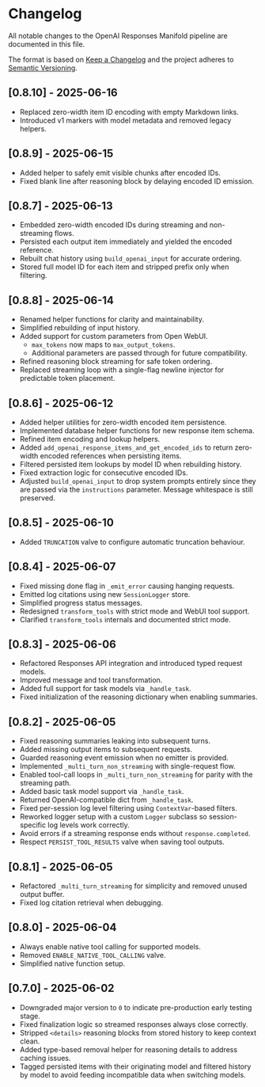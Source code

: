 # Changelog

All notable changes to the OpenAI Responses Manifold pipeline are documented in this file.

The format is based on [Keep a Changelog](https://keepachangelog.com/en/1.1.0/) and the project adheres to [Semantic Versioning](https://semver.org/spec/v2.0.0.html).

## [0.8.10] - 2025-06-16
- Replaced zero-width item ID encoding with empty Markdown links.
- Introduced v1 markers with model metadata and removed legacy helpers.

## [0.8.9] - 2025-06-15
- Added helper to safely emit visible chunks after encoded IDs.
- Fixed blank line after reasoning block by delaying encoded ID emission.

## [0.8.7] - 2025-06-13
- Embedded zero-width encoded IDs during streaming and non-streaming flows.
- Persisted each output item immediately and yielded the encoded reference.
- Rebuilt chat history using `build_openai_input` for accurate ordering.
- Stored full model ID for each item and stripped prefix only when filtering.

## [0.8.8] - 2025-06-14
- Renamed helper functions for clarity and maintainability.
- Simplified rebuilding of input history.
- Added support for custom parameters from Open WebUI.
  - `max_tokens` now maps to `max_output_tokens`.
  - Additional parameters are passed through for future compatibility.
- Refined reasoning block streaming for safe token ordering.
- Replaced streaming loop with a single-flag newline injector for
  predictable token placement.

## [0.8.6] - 2025-06-12
- Added helper utilities for zero-width encoded item persistence.
- Implemented database helper functions for new response item schema.
- Refined item encoding and lookup helpers.
- Added `add_openai_response_items_and_get_encoded_ids` to return
  zero-width encoded references when persisting items.
- Filtered persisted item lookups by model ID when rebuilding history.
- Fixed extraction logic for consecutive encoded IDs.
- Adjusted `build_openai_input` to drop system prompts entirely since
  they are passed via the `instructions` parameter. Message whitespace
  is still preserved.

## [0.8.5] - 2025-06-10
- Added `TRUNCATION` valve to configure automatic truncation behaviour.

## [0.8.4] - 2025-06-07
- Fixed missing done flag in `_emit_error` causing hanging requests.
- Emitted log citations using new `SessionLogger` store.
- Simplified progress status messages.
- Redesigned `transform_tools` with strict mode and WebUI tool support.
- Clarified `transform_tools` internals and documented strict mode.

## [0.8.3] - 2025-06-06
- Refactored Responses API integration and introduced typed request models.
- Improved message and tool transformation.
- Added full support for task models via `_handle_task`.
- Fixed initialization of the reasoning dictionary when enabling summaries.

## [0.8.2] - 2025-06-05
- Fixed reasoning summaries leaking into subsequent turns.
- Added missing output items to subsequent requests.
- Guarded reasoning event emission when no emitter is provided.
- Implemented `_multi_turn_non_streaming` with single-request flow.
- Enabled tool-call loops in `_multi_turn_non_streaming` for parity with the streaming path.
- Added basic task model support via `_handle_task`.
- Returned OpenAI-compatible dict from `_handle_task`.
- Fixed per-session log level filtering using `ContextVar`-based filters.
- Reworked logger setup with a custom `Logger` subclass so session-specific log levels work correctly.
- Avoid errors if a streaming response ends without `response.completed`.
- Respect `PERSIST_TOOL_RESULTS` valve when saving tool outputs.

## [0.8.1] - 2025-06-05
- Refactored `_multi_turn_streaming` for simplicity and removed unused output buffer.
- Fixed log citation retrieval when debugging.

## [0.8.0] - 2025-06-04
- Always enable native tool calling for supported models.
- Removed `ENABLE_NATIVE_TOOL_CALLING` valve.
- Simplified native function setup.

## [0.7.0] - 2025-06-02
- Downgraded major version to `0` to indicate pre-production early testing stage.
- Fixed finalization logic so streamed responses always close correctly.
- Stripped `<details>` reasoning blocks from stored history to keep context clean.
- Added type-based removal helper for reasoning details to address caching issues.
- Tagged persisted items with their originating model and filtered history by model
  to avoid feeding incompatible data when switching models.
